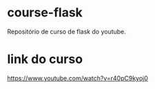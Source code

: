 # course-flask
Repositório de curso de flask do youtube.

# link do curso
https://www.youtube.com/watch?v=r40pC9kyoj0
